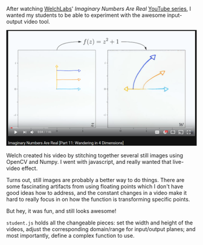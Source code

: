 After watching [WelchLabs](http://www.welchlabs.com/)' *Imaginary Numbers Are Real* [YouTube series](https://www.youtube.com/playlist?list=PLiaHhY2iBX9g6KIvZ_703G3KJXapKkNaF), I wanted my students to be able to experiment with the awesome input-output video tool.

[![Seriously awesome interactive](welch.PNG)](https://www.youtube.com/watch?v=0hiWbdc8QEk&index=11&list=PLiaHhY2iBX9g6KIvZ_703G3KJXapKkNaF)

Welch created his video by stitching together several still images using OpenCV and Numpy. I went with javascript, and really wanted that live-video effect.

Turns out, still images are probably a better way to do things. There are some fascinating artifacts from using floating points which I don't have good ideas how to address, and the constant changes in a video make it hard to really focus in on how the function is transforming specific points.

But hey, it was fun, and still looks awesome!

`student.js` holds all the changeable pieces: set the width and height of the videos, adjust the corresponding domain/range for input/output planes; and most importantly, define a complex function to use.